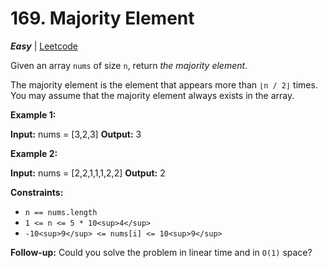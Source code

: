 # 169\. Majority Element

**_Easy_** | [Leetcode](https://leetcode.com/problems/majority-element/)

Given an array `nums` of size `n`, return _the majority element_.

The majority element is the element that appears more than `⌊n / 2⌋` times. You may assume that the majority element always exists in the array.

**Example 1:**

**Input:** nums = \[3,2,3\]
**Output:** 3

**Example 2:**

**Input:** nums = \[2,2,1,1,1,2,2\]
**Output:** 2

**Constraints:**

- `n == nums.length`
- `1 <= n <= 5 * 10<sup>4</sup>`
- `-10<sup>9</sup> <= nums[i] <= 10<sup>9</sup>`

**Follow-up:** Could you solve the problem in linear time and in `O(1)` space?
